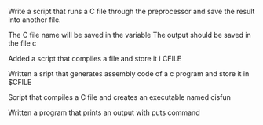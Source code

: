 Write a script that runs a C file through the preprocessor and save the result into another file.

The C file name will be saved in the variable 
The output should be saved in the file c

Added a script that compiles a file and store it i CFILE

Written a sript that generates assembly code of a c program and store it in $CFILE

Script that compiles a C file and creates an executable named cisfun

Written a program that prints an output with puts command
